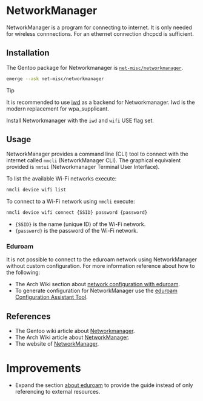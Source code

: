 # NetworkManager

NetworkManager is a program for connecting to internet.
It is only needed for wireless connnections.
For an ethernet connection dhcpcd is sufficient.

## Installation

The Gentoo package for Networkmanager is [`net-misc/networkmanager`](https://packages.gentoo.org/packages/net-misc/networkmanager).

```sh
emerge --ask net-misc/networkmanager
```

> [!Tip]
> It is recommended to use [iwd](https://wiki.gentoo.org/wiki/Iwd) as a backend for Networkmanager.
> Iwd is the modern replacement for wpa_supplicant.
>
> Install Networkmanager with the `iwd` and `wifi` USE flag set.

## Usage

NetworkManager provides a command line (CLI) tool to connect with the internet called `nmcli` (NetworkManager CLI).
The graphical equivalent provided is `nmtui` (Networkmanager Terminal User Interface).

To list the available Wi-Fi networks execute:

```sh
nmcli device wifi list
```

To connect to a Wi-Fi network using `nmcli` execute:

```sh
nmcli device wifi connect {SSID} password {password}
```

- `{SSID}` is the name (unique ID) of the Wi-Fi network.
- `{password}` is the password of the Wi-Fi network.

### Eduroam

It is not possible to connect to the eduroam network using NetworkManager without custom configuration.
For more information reference about how to the following:

- The Arch Wiki section about [network configuration with eduroam](https://wiki.archlinux.org/title/Network_configuration/Wireless#eduroam).
- To generate configuration for NetworkManager use the [eduroam Configuration Assistant Tool](https://cat.eduroam.org/).

## References

- The Gentoo wiki article about [Networkmanager](https://wiki.gentoo.org/wiki/NetworkManager).
- The Arch Wiki article about [NetworkManager](https://wiki.archlinux.org/title/NetworkManager).
- The website of [NetworkManager](https://networkmanager.dev/docs/).

# Improvements

- Expand the section [about eduroam](#eduroam) to provide the guide instead of only referencing to external resources.
